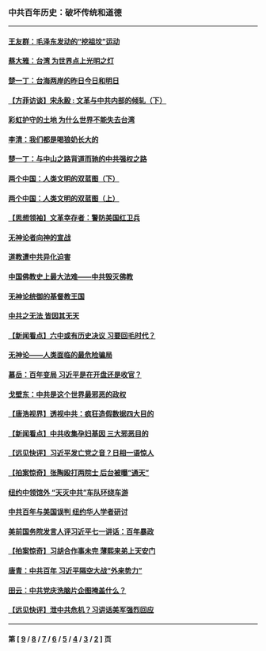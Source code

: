 ### 中共百年历史：破坏传统和道德
---
#### [王友群：毛泽东发动的“挖祖坟”运动](../../pages/nf1176114/n13723639.md?07240430) 
#### [蔡大雅：台湾 为世界点上光明之灯](../../pages/nf1176114/n13531530.md?07240430) 
#### [楚一丁：台海两岸的昨日今日和明日](../../pages/nf1176114/n13531468.md?07240430) 
#### [【方菲访谈】宋永毅 : 文革与中共内部的倾轧（下）](../../pages/nf1176114/n13486836.md?07240430) 
#### [彩虹护守的土地 为什么世界不能失去台湾](../../pages/nf1176114/n13476849.md?07240430) 
#### [李清：我们都是喝狼奶长大的](../../pages/nf1176114/n13471478.md?07240430) 
#### [楚一丁：与中山之路背道而驰的中共强权之路](../../pages/nf1176114/n13437270.md?07240430) 
#### [两个中国：人类文明的双蓝图（下）](../../pages/nf1176114/n13423132.md?07240430) 
#### [两个中国：人类文明的双蓝图（上）](../../pages/nf1176114/n13422687.md?07240430) 
#### [【思想领袖】文革幸存者：警防美国红卫兵](../../pages/nf1176114/n13339289.md?07240430) 
#### [无神论者向神的宣战](../../pages/nf1176114/n13281535.md?07240430) 
#### [道教遭中共异化迫害](../../pages/nf1176114/n13281463.md?07240430) 
#### [中国佛教史上最大法难——中共毁灭佛教](../../pages/nf1176114/n13281397.md?07240430) 
#### [无神论统御的基督教王国](../../pages/nf1176114/n13281280.md?07240430) 
#### [中共之无法 皆因其无天](../../pages/nf1176114/n13281088.md?07240430) 
#### [【新闻看点】六中或有历史决议 习要回毛时代？](../../pages/nf1176114/n13222895.md?07240430) 
#### [无神论——人类面临的最危险骗局](../../pages/nf1176114/n13196137.md?07240430) 
#### [慕岳：百年变局 习近平是在开盘还是收官？](../../pages/nf1176114/n13206516.md?07240430) 
#### [戈壁东：中共是这个世界最邪恶的政权](../../pages/nf1176114/n13085641.md?07240430) 
#### [【唐浩视界】透视中共：疯狂造假数据四大目的](../../pages/nf1176114/n13080590.md?07240430) 
#### [【新闻看点】中共收集孕妇基因 三大邪恶目的](../../pages/nf1176114/n13077182.md?07240430) 
#### [【远见快评】习近平发亡党之音？日相一语惊人](../../pages/nf1176114/n13074809.md?07240430) 
#### [【拍案惊奇】张陶殴打两院士 后台被曝“通天”](../../pages/nf1176114/n13070496.md?07240430) 
#### [纽约中领馆外 “天灭中共”车队环绕车游](../../pages/nf1176114/n13070693.md?07240430) 
#### [中共百年与美国误判 纽约华人学者研讨](../../pages/nf1176114/n13067969.md?07240430) 
#### [美前国务院发言人评习近平七一讲话：百年暴政](../../pages/nf1176114/n13066986.md?07240430) 
#### [【拍案惊奇】习胡合作事未完 薄熙来弟上天安门](../../pages/nf1176114/n13065867.md?07240430) 
#### [唐青：中共百年 习近平隔空大战“外来势力”](../../pages/nf1176114/n13065976.md?07240430) 
#### [田云：中共党庆洗脑片企图掩盖什么？](../../pages/nf1176114/n13064395.md?07240430) 
#### [【远见快评】泄中共危机？习讲话美军强烈回应](../../pages/nf1176114/n13064269.md?07240430) 

---
#### 第 [ [9](./9.md?07240430) / [8](./8.md?07240430) / [7](./7.md?07240430) / [6](./6.md?07240430) / [5](./5.md?07240430) / [4](./4.md?07240430) / [3](./3.md?07240430) / [2](./2.md?07240430) ] 页
